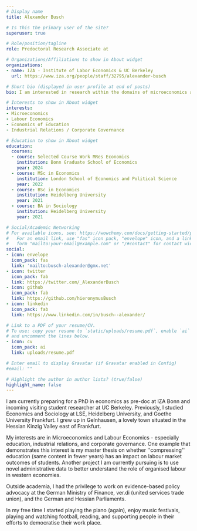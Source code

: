```yaml
---
# Display name
title: Alexander Busch

# Is this the primary user of the site?
superuser: true

# Role/position/tagline
role: Predoctoral Research Associate at

# Organizations/Affiliations to show in About widget
organizations:
- name: IZA - Institute of Labor Economics & UC Berkeley
  url: https://www.iza.org/people/staff/32795/alexander-busch

# Short bio (displayed in user profile at end of posts)
bio: I am interested in research within the domains of microeconomics and labour economics, such as the economics of education and industrial relations. 

# Interests to show in About widget
interests:
- Microeconomics
- Labour Economics
- Economics of Education
- Industrial Relations / Corporate Governance

# Education to show in About widget
education:
  courses:
  - course: Selected Course Work MRes Economics
    institution: Bonn Graduate School of Economics
    year: 2024
  - course: MSc in Economics
    institution: London School of Economics and Political Science
    year: 2022
  - course: BSc in Economics
    institution: Heidelberg University
    year: 2021
  - course: BA in Sociology
    institution: Heidelberg University
    year: 2021

# Social/Academic Networking
# For available icons, see: https://wowchemy.com/docs/getting-started/page-builder/#icons
#   For an email link, use "fas" icon pack, "envelope" icon, and a link in the
#   form "mailto:your-email@example.com" or "/#contact" for contact widget.
social:
- icon: envelope
  icon_pack: fas
  link: 'mailto:busch-alexander@gmx.net'
- icon: twitter
  icon_pack: fab
  link: https://twitter.com/_AlexanderBusch
- icon: github
  icon_pack: fab
  link: https://github.com/hieronymusBusch
- icon: linkedin
  icon_pack: fab
  link: https://www.linkedin.com/in/busch--alexander/

# Link to a PDF of your resume/CV.
# To use: copy your resume to `static/uploads/resume.pdf`, enable `ai` icons in `params.toml`,
# and uncomment the lines below.
- icon: cv
  icon_pack: ai
  link: uploads/resume.pdf

# Enter email to display Gravatar (if Gravatar enabled in Config)
#email: ""

# Highlight the author in author lists? (true/false)
highlight_name: false
---
```


I am currently preparing for a PhD in economics as pre-doc at IZA Bonn and incoming visiting student researcher at UC Berkeley. Previously, I studied Economics and Sociology at LSE, Heidelberg University, and Goethe University Frankfurt. I grew up in Gelnhausen, a lovely town situated in the Hessian Kinzig Valley east of Frankfurt. 

My interests are in Microeconomics and Labour Economics - especially education, industrial relations, and corporate governance. One example that demonstrates this interest is my master thesis on whether ''compressing'' education (same content in fewer years) has an impact on labour market outcomes of students. Another project I am currently  pursuing is to use novel administrative data to better understand the role of organised labour in western economies. 

Outside academia, I had the privilege to work on evidence-based policy advocacy at the German Ministry of Finance, ver.di (united services trade union), and the German and Hessian Parliaments. 

In my free time I started playing the piano (again), enjoy music festivals, playing and watching football, reading, and supporting people in their efforts to democratise their work place. 
